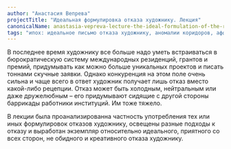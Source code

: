 ```yaml
---
author: "Анастасия Вепрева"
projectTitle: "Идеальная формулировка отказа художнику. Лекция"
canonicalName: anastasia-vepreva-lecture-the-ideal-formulation-of-the-refusal-of-the-artist
tags: "ипох: идеальное письмо отказа художнику, аномалии коридоров, аффективный труд, быстрое знание -ые -я, добывающий капитализм, желание, цифровой пролетариат, практика маленьких движений, язык и зубы креативности"
---
```

В последнее время художнику все больше надо уметь встраиваться в бюрократическую систему международных резиденций, грантов и премий, придумывать как можно больше уникальных проектов и писать тоннами скучные заявки. Однако конкуренция на этом поле очень сильна и чаще всего в ответ художник получает лишь отказ вместо какой-либо рецепции. Отказ может быть холодным, нейтральным или даже дружелюбным – его придумывают сидящие с другой стороны баррикады работники институций. Им тоже тяжело.

В лекции была проанализированна частность употребления тех или иных формулировок отказов художнику, освещены разные подходы к отказу и выработан экземпляр относительно идеального, приятного со всех сторон, не обидного и креативного отказа художнику.

